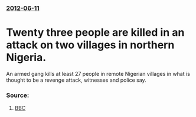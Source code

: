 ### [2012-06-11](/news/2012/06/11/index.md)

# Twenty three people are killed in an attack on two villages in northern Nigeria. 

An armed gang kills at least 27 people in remote Nigerian villages in what is thought to be a revenge attack, witnesses and police say.


### Source:

1. [BBC](http://www.bbc.co.uk/news/world-africa-18404325)
